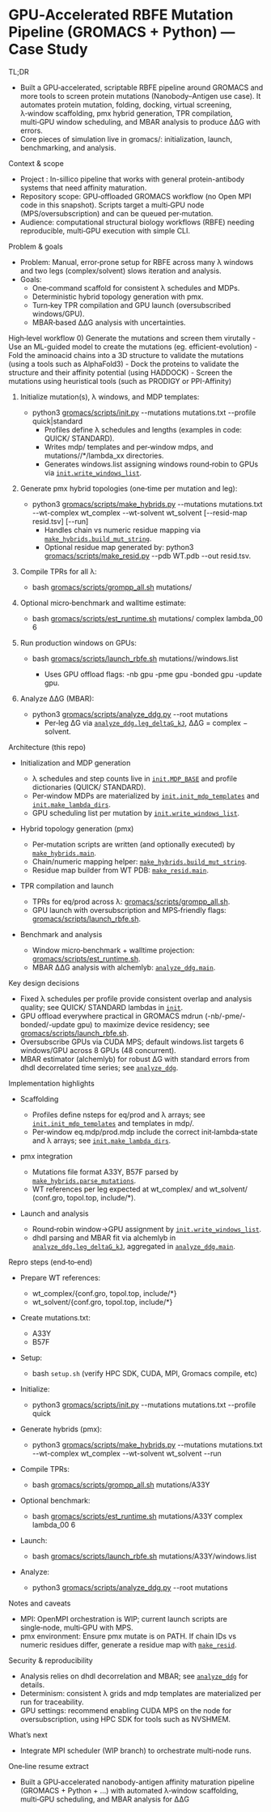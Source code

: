 # GPU‑Accelerated RBFE Mutation Pipeline (GROMACS + Python) — Case Study

TL;DR
- Built a GPU‑accelerated, scriptable RBFE pipeline around GROMACS and more tools to screen protein mutations (Nanobody–Antigen use case). It automates protein mutation, folding, docking, virtual screening, λ‑window scaffolding, pmx hybrid generation, TPR compilation, multi‑GPU window scheduling, and MBAR analysis to produce ΔΔG with errors.
- Core pieces of simulation live in gromacs/: initialization, launch, benchmarking, and analysis.

Context & scope
- Project : In-sillico pipeline that works with general protein-antibody systems that need affinity maturation.
- Repository scope: GPU‑offloaded GROMACS workflow (no Open MPI code in this snapshot). Scripts target a multi‑GPU node (MPS/oversubscription) and can be queued per‑mutation.
- Audience: computational structural biology workflows (RBFE) needing reproducible, multi‑GPU execution with simple CLI.

Problem & goals
- Problem: Manual, error‑prone setup for RBFE across many λ windows and two legs (complex/solvent) slows iteration and analysis.
- Goals:
  - One‑command scaffold for consistent λ schedules and MDPs.
  - Deterministic hybrid topology generation with pmx.
  - Turn‑key TPR compilation and GPU launch (oversubscribed windows/GPU).
  - MBAR‑based ΔΔG analysis with uncertainties.

High‑level workflow
0) Generate the mutations and screen them virutally
    - Use an ML-guided model to create the mutations (eg. efficient-evolution)
    - Fold the aminoacid chains into a 3D structure to validate the mutations (using a tools such as AlphaFold3)
    - Dock the proteins to validate the structure and their affinity potential (using HADDOCK)
    - Screen the mutations using heuristical tools (such as PRODIGY or PPI-Affinity)

1) Initialize mutation(s), λ windows, and MDP templates:
   - python3 [gromacs/scripts/init.py](gromacs/scripts/init.py) --mutations mutations.txt --profile quick|standard
     - Profiles define λ schedules and lengths (examples in code: QUICK/ STANDARD).
     - Writes mdp/ templates and per‑window mdps, and mutations/<MUT>/*/lambda_xx directories.
     - Generates windows.list assigning windows round‑robin to GPUs via [`init.write_windows_list`](gromacs/scripts/init.py).

2) Generate pmx hybrid topologies (one‑time per mutation and leg):
   - python3 [gromacs/scripts/make_hybrids.py](gromacs/scripts/make_hybrids.py) --mutations mutations.txt --wt-complex wt_complex --wt-solvent wt_solvent [--resid-map resid.tsv] [--run]
     - Handles chain vs numeric residue mapping via [`make_hybrids.build_mut_string`](gromacs/scripts/make_hybrids.py).
     - Optional residue map generated by: python3 [gromacs/scripts/make_resid.py](gromacs/scripts/make_resid.py) --pdb WT.pdb --out resid.tsv.

3) Compile TPRs for all λ:
   - bash [gromacs/scripts/grompp_all.sh](gromacs/scripts/grompp_all.sh) mutations/<MUT>

4) Optional micro‑benchmark and walltime estimate:
   - bash [gromacs/scripts/est_runtime.sh](gromacs/scripts/est_runtime.sh) mutations/<MUT> complex lambda_00 6

5) Run production windows on GPUs:
   - bash [gromacs/scripts/launch_rbfe.sh](gromacs/scripts/launch_rbfe.sh) mutations/<MUT>/windows.list
     - Uses GPU offload flags: -nb gpu -pme gpu -bonded gpu -update gpu.

6) Analyze ΔΔG (MBAR):
   - python3 [gromacs/scripts/analyze_ddg.py](gromacs/scripts/analyze_ddg.py) --root mutations
     - Per‑leg ΔG via [`analyze_ddg.leg_deltaG_kJ`](gromacs/scripts/analyze_ddg.py), ΔΔG = complex − solvent.

Architecture (this repo)
- Initialization and MDP generation
  - λ schedules and step counts live in [`init.MDP_BASE`](gromacs/scripts/init.py) and profile dictionaries (QUICK/ STANDARD).
  - Per‑window MDPs are materialized by [`init.init_mdp_templates`](gromacs/scripts/init.py) and [`init.make_lambda_dirs`](gromacs/scripts/init.py).
  - GPU scheduling list per mutation by [`init.write_windows_list`](gromacs/scripts/init.py).

- Hybrid topology generation (pmx)
  - Per‑mutation scripts are written (and optionally executed) by [`make_hybrids.main`](gromacs/scripts/make_hybrids.py).
  - Chain/numeric mapping helper: [`make_hybrids.build_mut_string`](gromacs/scripts/make_hybrids.py).
  - Residue map builder from WT PDB: [`make_resid.main`](gromacs/scripts/make_resid.py).

- TPR compilation and launch
  - TPRs for eq/prod across λ: [gromacs/scripts/grompp_all.sh](gromacs/scripts/grompp_all.sh).
  - GPU launch with oversubscription and MPS‑friendly flags: [gromacs/scripts/launch_rbfe.sh](gromacs/scripts/launch_rbfe.sh).

- Benchmark and analysis
  - Window micro‑benchmark + walltime projection: [gromacs/scripts/est_runtime.sh](gromacs/scripts/est_runtime.sh).
  - MBAR ΔΔG analysis with alchemlyb: [`analyze_ddg.main`](gromacs/scripts/analyze_ddg.py).

Key design decisions
- Fixed λ schedules per profile provide consistent overlap and analysis quality; see QUICK/ STANDARD lambdas in [`init`](gromacs/scripts/init.py).
- GPU offload everywhere practical in GROMACS mdrun (-nb/-pme/-bonded/-update gpu) to maximize device residency; see [gromacs/scripts/launch_rbfe.sh](gromacs/scripts/launch_rbfe.sh).
- Oversubscribe GPUs via CUDA MPS; default windows.list targets 6 windows/GPU across 8 GPUs (48 concurrent).
- MBAR estimator (alchemlyb) for robust ΔG with standard errors from dhdl decorrelated time series; see [`analyze_ddg`](gromacs/scripts/analyze_ddg.py).

Implementation highlights
- Scaffolding
  - Profiles define nsteps for eq/prod and λ arrays; see [`init.init_mdp_templates`](gromacs/scripts/init.py) and templates in mdp/.
  - Per‑window eq.mdp/prod.mdp include the correct init‑lambda‑state and λ arrays; see [`init.make_lambda_dirs`](gromacs/scripts/init.py).

- pmx integration
  - Mutations file format A33Y, B57F parsed by [`make_hybrids.parse_mutations`](gromacs/scripts/make_hybrids.py).
  - WT references per leg expected at wt_complex/ and wt_solvent/ (conf.gro, topol.top, include/*).

- Launch and analysis
  - Round‑robin window→GPU assignment by [`init.write_windows_list`](gromacs/scripts/init.py).
  - dhdl parsing and MBAR fit via alchemlyb in [`analyze_ddg.leg_deltaG_kJ`](gromacs/scripts/analyze_ddg.py), aggregated in [`analyze_ddg.main`](gromacs/scripts/analyze_ddg.py).

Repro steps (end‑to‑end)
- Prepare WT references:
  - wt_complex/{conf.gro, topol.top, include/*}
  - wt_solvent/{conf.gro, topol.top, include/*}

- Create mutations.txt:
  - A33Y
  - B57F

- Setup:
  - bash `setup.sh` (verify HPC SDK, CUDA, MPI, Gromacs compile, etc)

- Initialize:
  - python3 [gromacs/scripts/init.py](gromacs/scripts/init.py) --mutations mutations.txt --profile quick

- Generate hybrids (pmx):
  - python3 [gromacs/scripts/make_hybrids.py](gromacs/scripts/make_hybrids.py) --mutations mutations.txt --wt-complex wt_complex --wt-solvent wt_solvent --run

- Compile TPRs:
  - bash [gromacs/scripts/grompp_all.sh](gromacs/scripts/grompp_all.sh) mutations/A33Y

- Optional benchmark:
  - bash [gromacs/scripts/est_runtime.sh](gromacs/scripts/est_runtime.sh) mutations/A33Y complex lambda_00 6

- Launch:
  - bash [gromacs/scripts/launch_rbfe.sh](gromacs/scripts/launch_rbfe.sh) mutations/A33Y/windows.list

- Analyze:
  - python3 [gromacs/scripts/analyze_ddg.py](gromacs/scripts/analyze_ddg.py) --root mutations

Notes and caveats
- MPI: OpenMPI orchestration is WIP; current launch scripts are single‑node, multi‑GPU with MPS.
- pmx environment: Ensure pmx mutate is on PATH. If chain IDs vs numeric residues differ, generate a residue map with [`make_resid`](gromacs/scripts/make_resid.py).

Security & reproducibility
- Analysis relies on dhdl decorrelation and MBAR; see [`analyze_ddg`](gromacs/scripts/analyze_ddg.py) for details.
- Determinism: consistent λ grids and mdp templates are materialized per run for traceability.
- GPU settings: recommend enabling CUDA MPS on the node for oversubscription, using HPC SDK for tools such as NVSHMEM.

What’s next
- Integrate MPI scheduler (WIP branch) to orchestrate multi‑node runs.

One‑line resume extract
- Built a GPU‑accelerated nanobody-antigen affinity maturation pipeline (GROMACS + Python + ...) with automated λ‑window scaffolding, multi‑GPU scheduling, and MBAR analysis for ΔΔG
